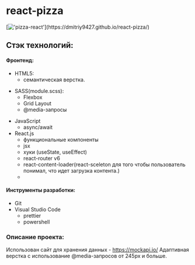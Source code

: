 # react-pizza

[!['pizza-react'](https://readme-typing-svg.herokuapp.com?color=%2336BCF7&lines=Посмотреть+можно+здесь!)](https://dmitriy9427.github.io/react-pizza/)

## Стэк технологий:

#### Фронтенд:

- HTML5:
  - семантическая верстка.

* SASS(module.scss):
  - Flexbox
  - Grid Layout
  - @media-запросы

- JavaScript
  - async/await
- React.js
  - функциональные компоненты
  - jsx
  - хуки (useState, useEffect)
  - react-router v6
  - react-content-loader(react-sceleton для того чтобы пользователь понимал, что идет загрузка контента.)
  -

#### Инструменты разработки:

- Git
- Visual Studio Code
  - prettier
  - powershell

### Описание проекта:

Использован сайт для хранения данных - https://mockapi.io/
Адаптивная верстка с использование @media-запросов от 245px и больше.
